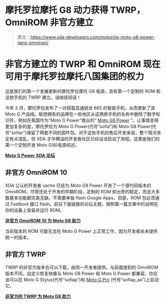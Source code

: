 # 摩托罗拉摩托 G8 动力获得 TWRP，OmniROM 非官方建立

> 原文：<https://www.xda-developers.com/motorola-moto-g8-power-twrp-omnirom/>

# 非官方建立的 TWRP 和 OmniROM 现在可用于摩托罗拉摩托八国集团的权力

这是我们的第一个发展更新的摩托罗拉摩托 G8 电源，具有第一个定制的 ROM 和这款手机的 TWRP 建立。请继续阅读！

今年 2 月，摩托罗拉发布了一对搭载高通骁龙 665 的智能手机，从而更新了其 Moto G 产品线。联想拥有的品牌在一些地区从这两款手机的名称中删除了数字标识符，例如在美国作为“Moto G Power”推出的“ [Moto G8 Power](https://www.xda-developers.com/amazon-listing-leaks-motorola-moto-g8-power/) ”。让事情变得更加复杂的是，摩托罗拉为 Moto G Power(代号“sofia”)和 Moto G8 Power(代号“sofiar”)保留了两套不同的固件包。对于这些手机的售后开发来说，整个情况肯定有点混乱，但 XDA 才华横溢的开发者社区已经设法启动了旅程。这里是我们的第一个定制开发 Moto G(8)电源综述。

**[Moto G Power XDA 论坛](https://forum.xda-developers.com/moto-g-power)**

## 非官方 OmniROM 10

XDA 公认的开发者 vache 已经为 Moto G8 Power 开发了一个源代码版本的 OmniROM。尽管还处于开发的早期阶段，定制的 ROM 却出奇的稳定，而且大多数基本功能都完美无缺。不需要单独 flash Google Apps，但是，ROM 包必须通过 Fastboot 接口 flash。前往下面链接的论坛主题，按照第一篇文章中的说明在你的设备上安装并运行 ROM。

**[非官方 OmniROM 10 为 Moto G8 助力](https://forum.xda-developers.com/moto-g-power/development/rom-omnirom-t4141753)**

当前版本的 ROM 可能无法在 Moto G Power 上正常工作，因为开发者尚未提供统一的版本。

## 非官方 TWRP

TWRP 的非官方版本也可以下载，由同一开发者提供。与前面提到的 OmniROM 版本不同，自定义恢复映像与 Moto G8 Power 和 Moto G Power 都兼容。你应该可以在 Moto G Stylus(代号“sofiap”)和 [Moto G Pro](https://www.xda-developers.com/motorola-moto-g-fast-moto-g-pro/) (代号“sofiap_ao”)上启动它。

**[非官方的 TWRP 为 Moto G8 助力](https://forum.xda-developers.com/showpost.php?p=83281331)**